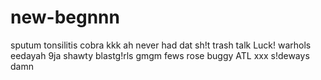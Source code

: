 # new-begnnn
sputum
tonsilitis
cobra
kkk
ah never had dat sh!t
trash
talk
Luck!
warhols
eedayah
9ja shawty
blastg!rls
gmgm
fews
rose
buggy
ATL
xxx
s!deways
damn
